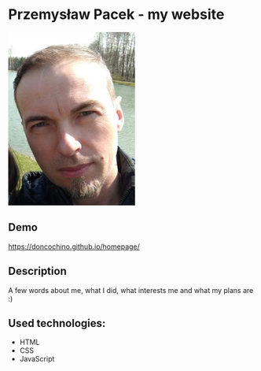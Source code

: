 # Przemysław Pacek - my website

![Przemek](images/PP.jpg)

## Demo

https://doncochino.github.io/homepage/

## Description 
A few words about me, what I did, what interests me and what my plans are :)

## Used technologies:
- HTML
- CSS
- JavaScript
